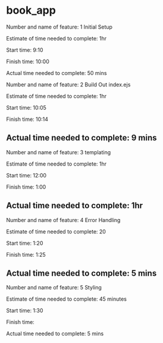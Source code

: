 # book_app

Number and name of feature: 1 Initial Setup

Estimate of time needed to complete: 1hr

Start time: 9:10

Finish time: 10:00

Actual time needed to complete: 50 mins

Number and name of feature: 2 Build Out index.ejs

Estimate of time needed to complete: 1hr

Start time: 10:05

Finish time: 10:14

Actual time needed to complete: 9 mins
----------------------------------------------------------
Number and name of feature: 3 templating

Estimate of time needed to complete: 1hr

Start time: 12:00

Finish time: 1:00

Actual time needed to complete: 1hr
------------------------------------------------------------
Number and name of feature: 4 Error Handling

Estimate of time needed to complete: 20

Start time: 1:20

Finish time: 1:25

Actual time needed to complete: 5 mins
-------------------------------------------------------------
Number and name of feature: 5 Styling

Estimate of time needed to complete: 45 minutes

Start time: 1:30

Finish time: 

Actual time needed to complete: 5 mins